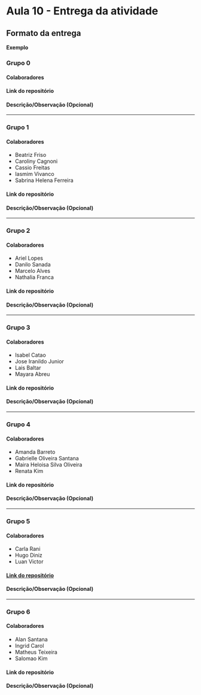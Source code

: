 # Aula 10 - Entrega da atividade

## Formato da entrega

**Exemplo**

### Grupo 0

#### Colaboradores

#### Link do repositório

#### Descrição/Observação (Opcional)

----

### Grupo 1

#### Colaboradores

- Beatriz Friso
- Caroliny Cagnoni
- Cassio Freitas
- Iasmim Vivanco
- Sabrina Helena Ferreira

#### Link do repositório

#### Descrição/Observação (Opcional)

----

### Grupo 2

#### Colaboradores

- Ariel Lopes
- Danilo Sanada
- Marcelo Alves
- Nathalia Franca

#### Link do repositório

#### Descrição/Observação (Opcional)

----

### Grupo 3

#### Colaboradores

- Isabel Catao
- Jose Iranildo Junior
- Lais Baltar
- Mayara Abreu

#### Link do repositório

#### Descrição/Observação (Opcional)

----

### Grupo 4

#### Colaboradores

- Amanda Barreto
- Gabrielle Oliveira Santana
- Maira Heloisa Silva Oliveira
- Renata Kim

#### Link do repositório

#### Descrição/Observação (Opcional)

----

### Grupo 5

#### Colaboradores

- Carla Rani
- Hugo Diniz
- Luan Victor

#### [Link do repositório](https://github.com/Hugogdiniz/Aula-10-refatorando-exercicios-poo)

#### Descrição/Observação (Opcional)

----

### Grupo 6

#### Colaboradores

- Alan Santana
- Ingrid Carol
- Matheus Teixeira
- Salomao Kim

#### Link do repositório

#### Descrição/Observação (Opcional)
